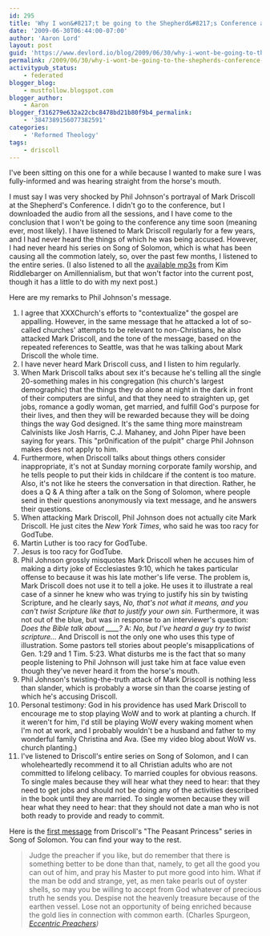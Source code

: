 ```yaml
---
id: 295
title: 'Why I won&#8217;t be going to the Shepherd&#8217;s Conference anytime soon, part 1: Phil Johnson'
date: '2009-06-30T06:44:00-07:00'
author: 'Aaron Lord'
layout: post
guid: 'https://www.devlord.io/blog/2009/06/30/why-i-wont-be-going-to-the-shepherds-conference-anytime-soon-part-1-phil-johnson/'
permalink: /2009/06/30/why-i-wont-be-going-to-the-shepherds-conference-anytime-soon-part-1-phil-johnson/
activitypub_status:
    - federated
blogger_blog:
    - mustfollow.blogspot.com
blogger_author:
    - Aaron
blogger_f316279e632a22cbc8478bd21b80f9b4_permalink:
    - '3847389156077382591'
categories:
    - 'Reformed Theology'
tags:
    - driscoll
---
```


I've been sitting on this one for a while because I wanted to make sure I was fully-informed and was hearing straight from the horse's mouth.

I must say I was very shocked by Phil Johnson's portrayal of Mark Driscoll at the Shepherd's Conference. I didn't go to the conference, but I downloaded the audio from all the sessions, and I have come to the conclusion that I won't be going to the conference any time soon (meaning ever, most likely). I have listened to Mark Driscoll regularly for a few years, and I had never heard the things of which he was being accused. However, I had never heard his series on Song of Solomon, which is what has been causing all the commotion lately, so, over the past few months, I listened to the entire series. (I also listened to all the <a href="https://www.devlord.io/blog/2009/06/07/kim-riddlebarger-mp3s/">available mp3s</a> from Kim Riddlebarger on Amillennialism, but that won't factor into the current post, though it has a little to do with my next post.)

Here are my remarks to Phil Johnson's message.

<ol>
    <li>I agree that XXXChurch's efforts to "contextualize" the gospel are appalling. However, in the same message that he attacked a lot of so-called churches' attempts to be relevant to non-Christians, he also attacked Mark Driscoll, and the tone of the message, based on the repeated references to Seattle, was that he was talking about Mark Driscoll the whole time.</li>
    <li>I have never heard Mark Driscoll cuss, and I listen to him regularly.</li>
    <li>When Mark Driscoll talks about sex it's because he's telling all the single 20-something males in his congregation (his church's largest demographic) that the things they do alone at night in the dark in front of their computers are sinful, and that they need to straighten up, get jobs, romance a godly woman, get married, and fulfill God's purpose for their lives, and then they will be rewarded because they will be doing things the way God designed. It's the same thing more mainstream Calvinists like Josh Harris, C.J. Mahaney, and John Piper have been saying for years. This "pr0nification of the pulpit" charge Phil Johnson makes does not apply to him.</li>
    <li>Furthermore, when Driscoll talks about things others consider inappropriate, it's not at Sunday morning corporate family worship, and he tells people to put their kids in childcare if the content is too mature. Also, it's not like he steers the conversation in that direction. Rather, he does a Q &amp; A thing after a talk on the Song of Solomon, where people send in their questions anonymously via text message, and he answers their questions.</li>
    <li>When attacking Mark Driscoll, Phil Johnson does not actually cite Mark Driscoll. He just cites the <span style="font-style:italic;">New York Times</span>, who said he was too racy for GodTube.</li>
    <li>Martin Luther is too racy for GodTube.</li>
    <li>Jesus is too racy for GodTube.</li>
    <li>Phil Johnson grossly misquotes Mark Driscoll when he accuses him of making a dirty joke of Ecclesiastes 9:10, which he takes particular offense to because it was his late mother's life verse. The problem is, Mark Driscoll does not use it to tell a joke. He uses it to illustrate a real case of a sinner he knew who was trying to justify his sin by twisting Scripture, and he clearly says, <span style="font-style:italic;">No, that's not what it means, and you can't twist Scripture like that to justify your own sin.</span> Furthermore, it was not out of the blue, but was in response to an interviewer's question: <span style="font-style:italic;">Does the Bible talk about ____?</span> A:<span style="font-style:italic;"> No, but I've heard a guy try to twist scripture...</span> And Driscoll is not the only one who uses this type of illustration. Some pastors tell stories about people's misapplications of Gen. 1:29 and 1 Tim. 5:23. What disturbs me is the fact that so many people listening to Phil Johnson will just take him at face value even though they've never heard it from the horse's mouth.</li>
    <li>Phil Johnson's twisting-the-truth attack of Mark Driscoll is nothing less than slander, which is probably a worse sin than the coarse jesting of which he's accusing Driscoll.</li>
    <li>Personal testimony: God in his providence has used Mark Driscoll to encourage me to stop playing WoW and to work at planting a church. If it weren't for him, I'd still be playing WoW every waking moment when I'm not at work, and I probably wouldn't be a husband and father to my wonderful family Christina and Ava. (See my video blog about WoW vs. church planting.)</li>
    <li>I've listened to Driscoll's entire series on Song of Solomon, and I can wholeheartedly recommend it to all Christian adults who are not committed to lifelong celibacy. To married couples for obvious reasons. To single males because they will hear what they need to hear: that they need to get jobs and should not be doing any of the activities described in the book until they are married. To single women because they will hear what they need to hear: that they should not date a man who is not both ready to provide and ready to commit.</li>
</ol>

Here is the <a href="http://www.marshillchurch.org/media/the-peasant-princess/let-him-kiss-me">first message</a> from Driscoll's "The Peasant Princess" series in Song of Solomon. You can find your way to the rest.

<blockquote>Judge the preacher if you like, but do remember that there is something better to be done than that, namely, to get all the good you can out of him, and pray his Master to put more good into him. What if the man be odd and strange, yet, as men take pearls out of oyster shells, so may you be willing to accept from God whatever of precious truth he sends you. Despise not the heavenly treasure because of the earthen vessel. Lose not an opportunity of being enriched because the gold lies in connection with common earth. (Charles Spurgeon, <span style="font-style:italic;"><a href="http://books.google.com/books?id=ax2TXymx0CUC&amp;pg=PA62&amp;lpg=PA62&amp;dq=spurgeon+%22judge+the+preacher+if+you+like%22&amp;source=bl&amp;ots=B2HcvdY7jy&amp;sig=sRXno-cYD6GtOSxykbRtVyUZ70k&amp;hl=en&amp;ei=17PNSYCDG4v-swOGlKmhAw&amp;sa=X&amp;oi=book_result&amp;resnum=1&amp;ct=result">Eccentric Preachers</a>)</span></blockquote>